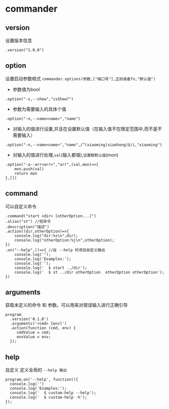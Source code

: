 # commander 

## version

设置版本信息
```
.version("1.0.0")
```

## option

设置启动参数格式 `commander.options(参数,["端口号"],正则或者fn,"默认值")`

- 参数值为bool
```
.option("-s,--show","isShow?")
```

- 参数为需要输入的具体个值

```
.option("-n,--name<name>","name")
```

- 对输入的值进行设置,并且在设置默认值（在输入值不在限定范围中,而不是不需要输入）

```
.option("-n,--name<name>","name",/^(xiaoming|xiaohong)$/i,"xiaoming")

```

- 对输入的值进行处理,`val`(输入都值),`设置都默认值`(mon)

```
.option("-a--arr<arr>","arr",(val,mon)=>{
    mon.push(val)
    return mon
},[])
```
## command

可以自定义命令

```
.command("start <dir> [otherOption...]")
.alias("st") //短命令
.description("描述")
.action((dir,otherOption)=>{
    console.log("dir:%s\n",dir);
    console.log("otherOption:%j\n",otherOption);
})
.on("--help",()=>{ //在 --help 时添加自定义输出
    console.log('');
    console.log('Examples:');
    console.log('');
    console.log('  $ start ../dir');
    console.log('  $ st ../dir otherOption  otherOption otherOption');
})
```

## arguments

获取未定义的命令 和 参数。可以用来对错误输入进行正确引导
```
program
  .version('0.1.0')
  .arguments('<cmd> [env]')
  .action(function (cmd, env) {
     cmdValue = cmd;
     envValue = env;
  });

```

## help 

自定义 定义全局的  `--help 输出`
```
program.on('--help', function(){
  console.log('')
  console.log('Examples:');
  console.log('  $ custom-help --help');
  console.log('  $ custom-help -h');
});
```